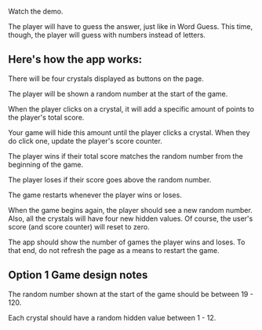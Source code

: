 Watch the demo.


The player will have to guess the answer, just like in Word Guess. This time, though, the player will guess with numbers instead of letters.


## Here's how the app works:


There will be four crystals displayed as buttons on the page.


The player will be shown a random number at the start of the game.


When the player clicks on a crystal, it will add a specific amount of points to the player's total score.

Your game will hide this amount until the player clicks a crystal.
When they do click one, update the player's score counter.



The player wins if their total score matches the random number from the beginning of the game.


The player loses if their score goes above the random number.


The game restarts whenever the player wins or loses.

When the game begins again, the player should see a new random number. Also, all the crystals will have four new hidden values. Of course, the user's score (and score counter) will reset to zero.



The app should show the number of games the player wins and loses. To that end, do not refresh the page as a means to restart the game.





## Option 1 Game design notes


The random number shown at the start of the game should be between 19 - 120.


Each crystal should have a random hidden value between 1 - 12.

